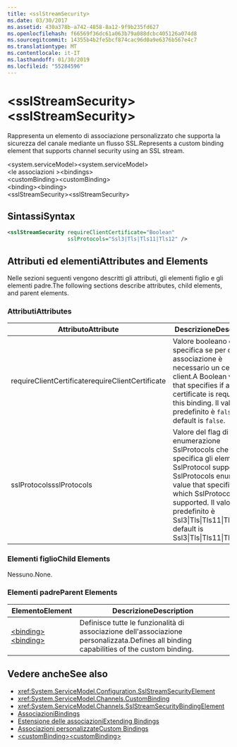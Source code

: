 ```yaml
---
title: <sslStreamSecurity>
ms.date: 03/30/2017
ms.assetid: 430a378b-a742-4858-8a12-9f9b235fd627
ms.openlocfilehash: f66569f36dc61a063b79a088dcbc405126a074d8
ms.sourcegitcommit: 14355b4b2fe5bcf874cac96d0a9e6376b567e4c7
ms.translationtype: MT
ms.contentlocale: it-IT
ms.lasthandoff: 01/30/2019
ms.locfileid: "55284596"
---
```

# <a name="sslstreamsecurity"></a><span data-ttu-id="7927c-101">\<sslStreamSecurity></span><span class="sxs-lookup"><span data-stu-id="7927c-101">\<sslStreamSecurity></span></span>
<span data-ttu-id="7927c-102">Rappresenta un elemento di associazione personalizzato che supporta la sicurezza del canale mediante un flusso SSL.</span><span class="sxs-lookup"><span data-stu-id="7927c-102">Represents a custom binding element that supports channel security using an SSL stream.</span></span>  
  
 <span data-ttu-id="7927c-103">\<system.serviceModel></span><span class="sxs-lookup"><span data-stu-id="7927c-103">\<system.serviceModel></span></span>  
<span data-ttu-id="7927c-104">\<le associazioni ></span><span class="sxs-lookup"><span data-stu-id="7927c-104">\<bindings></span></span>  
<span data-ttu-id="7927c-105">\<customBinding></span><span class="sxs-lookup"><span data-stu-id="7927c-105">\<customBinding></span></span>  
<span data-ttu-id="7927c-106">\<binding></span><span class="sxs-lookup"><span data-stu-id="7927c-106">\<binding></span></span>  
<span data-ttu-id="7927c-107">\<sslStreamSecurity></span><span class="sxs-lookup"><span data-stu-id="7927c-107">\<sslStreamSecurity></span></span>  
  
## <a name="syntax"></a><span data-ttu-id="7927c-108">Sintassi</span><span class="sxs-lookup"><span data-stu-id="7927c-108">Syntax</span></span>  
  
```xml  
<sslStreamSecurity requireClientCertificate="Boolean"
                   sslProtocols="Ssl3|Tls|Tls11|Tls12" />
```  
  
## <a name="attributes-and-elements"></a><span data-ttu-id="7927c-109">Attributi ed elementi</span><span class="sxs-lookup"><span data-stu-id="7927c-109">Attributes and Elements</span></span>  
 <span data-ttu-id="7927c-110">Nelle sezioni seguenti vengono descritti gli attributi, gli elementi figlio e gli elementi padre.</span><span class="sxs-lookup"><span data-stu-id="7927c-110">The following sections describe attributes, child elements, and parent elements.</span></span>  
  
### <a name="attributes"></a><span data-ttu-id="7927c-111">Attributi</span><span class="sxs-lookup"><span data-stu-id="7927c-111">Attributes</span></span>  
  
|<span data-ttu-id="7927c-112">Attributo</span><span class="sxs-lookup"><span data-stu-id="7927c-112">Attribute</span></span>|<span data-ttu-id="7927c-113">Descrizione</span><span class="sxs-lookup"><span data-stu-id="7927c-113">Description</span></span>|  
|---------------|-----------------|  
|<span data-ttu-id="7927c-114">requireClientCertificate</span><span class="sxs-lookup"><span data-stu-id="7927c-114">requireClientCertificate</span></span>|<span data-ttu-id="7927c-115">Valore booleano che specifica se per questa associazione è necessario un certificato client.</span><span class="sxs-lookup"><span data-stu-id="7927c-115">A Boolean value that specifies if a client certificate is required for this binding.</span></span> <span data-ttu-id="7927c-116">Il valore predefinito è `false`.</span><span class="sxs-lookup"><span data-stu-id="7927c-116">The default is `false`.</span></span>|  
|<span data-ttu-id="7927c-117">sslProtocols</span><span class="sxs-lookup"><span data-stu-id="7927c-117">sslProtocols</span></span>|<span data-ttu-id="7927c-118">Valore del flag di enumerazione SslProtocols che specifica gli elementi SslProtocol supportati.</span><span class="sxs-lookup"><span data-stu-id="7927c-118">A SslProtocols enum flag value that specifies which SslProtocols are supported.</span></span> <span data-ttu-id="7927c-119">Il valore predefinito è Ssl3&#124;Tls&#124;Tls11&#124;Tls12.</span><span class="sxs-lookup"><span data-stu-id="7927c-119">The default is Ssl3&#124;Tls&#124;Tls11&#124;Tls12.</span></span>|  
  
### <a name="child-elements"></a><span data-ttu-id="7927c-120">Elementi figlio</span><span class="sxs-lookup"><span data-stu-id="7927c-120">Child Elements</span></span>  
 <span data-ttu-id="7927c-121">Nessuno.</span><span class="sxs-lookup"><span data-stu-id="7927c-121">None.</span></span>  
  
### <a name="parent-elements"></a><span data-ttu-id="7927c-122">Elementi padre</span><span class="sxs-lookup"><span data-stu-id="7927c-122">Parent Elements</span></span>  
  
|<span data-ttu-id="7927c-123">Elemento</span><span class="sxs-lookup"><span data-stu-id="7927c-123">Element</span></span>|<span data-ttu-id="7927c-124">Descrizione</span><span class="sxs-lookup"><span data-stu-id="7927c-124">Description</span></span>|  
|-------------|-----------------|  
|[<span data-ttu-id="7927c-125">\<binding></span><span class="sxs-lookup"><span data-stu-id="7927c-125">\<binding></span></span>](../../../../../docs/framework/misc/binding.md)|<span data-ttu-id="7927c-126">Definisce tutte le funzionalità di associazione dell'associazione personalizzata.</span><span class="sxs-lookup"><span data-stu-id="7927c-126">Defines all binding capabilities of the custom binding.</span></span>|  
  
## <a name="see-also"></a><span data-ttu-id="7927c-127">Vedere anche</span><span class="sxs-lookup"><span data-stu-id="7927c-127">See also</span></span>
- <xref:System.ServiceModel.Configuration.SslStreamSecurityElement>
- <xref:System.ServiceModel.Channels.CustomBinding>
- <xref:System.ServiceModel.Channels.SslStreamSecurityBindingElement>
- [<span data-ttu-id="7927c-128">Associazioni</span><span class="sxs-lookup"><span data-stu-id="7927c-128">Bindings</span></span>](../../../../../docs/framework/wcf/bindings.md)
- [<span data-ttu-id="7927c-129">Estensione delle associazioni</span><span class="sxs-lookup"><span data-stu-id="7927c-129">Extending Bindings</span></span>](../../../../../docs/framework/wcf/extending/extending-bindings.md)
- [<span data-ttu-id="7927c-130">Associazioni personalizzate</span><span class="sxs-lookup"><span data-stu-id="7927c-130">Custom Bindings</span></span>](../../../../../docs/framework/wcf/extending/custom-bindings.md)
- [<span data-ttu-id="7927c-131">\<customBinding></span><span class="sxs-lookup"><span data-stu-id="7927c-131">\<customBinding></span></span>](../../../../../docs/framework/configure-apps/file-schema/wcf/custombinding.md)
